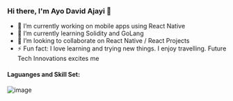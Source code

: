 ### Hi there, I'm Ayo David Ajayi 👋

- 🔭 I’m currently working on mobile apps using React Native
- 🌱 I’m currently learning Solidity and GoLang
- 👯 I’m looking to collaborate on React Native / React Projects
- ⚡ Fun fact: I love learning and trying new things. I enjoy travelling.  Future Tech Innovations excites me

#### Laguanges and Skill Set:

![image](https://user-images.githubusercontent.com/7090849/158782606-b0237ebf-e32d-4206-ab7d-09176d4a2134.png)


